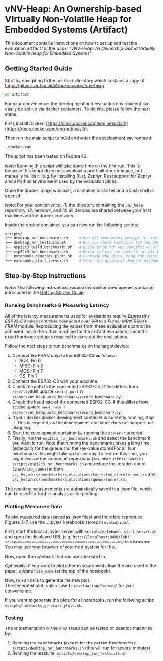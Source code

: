 # vNV-Heap: An Ownership-based Virtually Non-Volatile Heap for Embedded Systems (Artifact)

This document contains instructions on how to set up and test the evaluation artifact for the paper "*vNV-Heap: An Ownership-based Virtually Non-Volatile Heap for Embedded Systems*".

## Getting Started Guide

Start by navigating to the `artifact` directory which contains a copy of https://gitos.rrze.fau.de/i4/openaccess/vnv-heap

``` sh
cd artifact
```

For your convenience, the development and evaluation environment can easily be set-up via docker containers.
To do this, please follow the next steps.

First, install Docker: [https://docs.docker.com/engine/install/](https://docs.docker.com/engine/install/).

Then run the main script to build and enter the development environment:

```bash
./docker-run
```

The script has been tested on Fedora 42. 

*Note*: Running this script will take some time on the first run.
This is because this script does not download a pre-built docker image, but manually builds it (e.g. by installing Rust, Zephyr, Rust support for Zephyr and a Python environment used by the evaluation plots).

Once the docker image was built, a container is started and a bash shell is opened.

*Note*: For your convenience, *(1)* the directory containing the `vnv_heap` repository, *(2)* network, and *(3)* all devices are shared between your host machine and the docker container.

Inside the docker container, you can now run the following scripts:

```bash
scripts/
├── desktop_run_benchmarks.sh     # Run all benchmarks (except for the persist benchmark) on the desktop machine. This is not meant for any latency measurements, but for debugging/testing.
├── desktop_run_testsuite.sh      # Run the whole testsuite for the vNV-Heap library
├── esp32c3_build_benchmarks.sh   # Build image for one specific or all benchmarks
├── esp32c3_run_benchmarks.sh     # Build and run one specific or all benchmarks. Note: You nee
├── notebooks_generate_plots.sh   # Generate the plots using the existing Jupyter notebooks
└── notebooks_start_server.sh     # Start the graphical Jupyter Notebook server. This can be used for example to choose select different raw data to be used for the plots
```

## Step-by-Step Instructions

*Note*: The following instructions require the docker development container introduced in the [Getting Started Guide](#getting-started-guide).

### Running Benchmarks & Measuring Latency

All of the latency measurements used for evaluations require *Espressif's ESP32-C3* microcontroller connected over *SPI* to a *Fujitsu MB85RS64V FRAM* module.
Reproducing the values from these evaluations cannot be achieved inside the virtual machine for the artifact evaluation, since the exact hardware setup is required to carry out the evaluations.

Follow the next steps to run benchmarks on the target device:

1. Connect the FRAM chip to the ESP32-C3 as follows:
    - SCK: Pin 6
    - MISO: Pin 2
    - MOSI: Pin 7
    - CS: Pin 1
2. Connect the ESP32-C3 with your machine.
3. Check the path to the connected ESP32-C3. If this differs from `/dev/ttyUSB0` update `serial_port` in `zephyr/vnv_heap_auto_benchmark/record_benchmark.py`.
4. Check the baud rate of the connected ESP32-C3. If this differs from `115200` update `baud_rate` in `zephyr/vnv_heap_auto_benchmark/record_benchmark.py`.
5. If your docker docker development container is currently running, stop it. This is required, as the development container does not support hot plugging.
6. Start the development container by running the `docker-run` script.
7. Finally, run the `esp32c3_run_benchmarks.sh` and select the benchmark you want to run. Note that running the benchmarks takes a long time (especially for the queue and the key-value store)! For all four benchmarks this might take up to one day. To reduce this time, you might reduce the amount of repetitions (`VNV_HEAP_REPETITIONS`) in `scripts/esp32c3_run_benchmarks.sh` and reduce the iteration count (`ITERATION_COUNT`) in both `vnv_heap/src/benchmarks/applications/key_value_store/runner.rs` and `vnv_heap/src/benchmarks/applications/queue/runner.rs`.

The resulting measurements are automatically saved to a *.json* file, which can be used for further analysis or for plotting.

### Plotting Measured Data

To plot measured data (saved as *.json* files) and therefore reproduce Figures 3-7, use the Jupyter Notebooks stored in `evaluation/`.

First, start the local Jupyter server with `scripts/notebooks_start_server.sh` and open the displayed URL (e.g. `http://localhost:8888/lab?token=xxxxxxxxxxxxxxxxxxxxxxxxxxxxxxxxxxxxxxxxxxxxxxxx`) in a browser.\
You may use your browser of your host system for that.

Now, open the notebook that you are interested in.

*Optionally*: If you want to plot other measurements than the one used in the paper, update `file_name` (at the top of the notebook).

Now, run all cells to generate the new plot.\
The generated plot is also saved in `evaluation/figures/` for your convenience.

If you want to generate the plots for all notebooks, run the following script: `scripts/notebooks_generate_plots.sh`.

### Testing

The implementation of the vNV-Heap can be tested on desktop machines by:

1. Running the benchmarks (except for the persist benchmarks): `scripts/desktop_run_benchmarks.sh` (this will run for several minutes)
2. Running the testsuite: `scripts/desktop_run_testsuite.sh`
